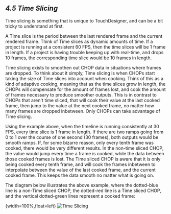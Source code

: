 
## *4.5 Time Slicing*

Time slicing is something that is unique to TouchDesigner, and can be a bit tricky to understand at first. 

A Time slice is the period between the last rendered frame and the current rendered frame. Think of Time slices as dynamic amounts of time. If a project is running at a consistent 60 FPS, then the time slices will be 1 frame in length. If a project is having trouble keeping up with real-time, and drops 10 frames, the corresponding time slice would be 10 frames in length.

Time slicing exists to smoothen out CHOP data in situations where frames are dropped. To think about it simply, Time slicing is when CHOPs start taking the size of Time slices into account when cooking. Think of this as a kind of adaptive cooking, meaning that as the time slices grow in length, the CHOPs will compensate for the amount of frames lost, and cook the amount of frames necessary to produce smoother outputs. This is in contrast to CHOPs that aren't time sliced, that will cook their value at the last cooked frame, then jump to the value at the next cooked frame, no matter how many frames are dropped inbetween. Only CHOPs can take advantage of Time slicing.

Using the example above, when the timeline is running consistently at 30 FPS, every time slice is 1 frame in length. If there are two ramps going from 0 to 1 over the course of one second (30 frames), both outputs would be smooth ramps. If, for some bizarre reason, only every tenth frame was cooked, there would be very different results. In the non-time sliced CHOP, the value would jump every time a frame is cooked, while the data between those cooked frames is lost. The Time sliced CHOP is aware that it is only being cooked every tenth frame, and will cook the frames inbetween to interpolate between the value of the last cooked frame, and the current cooked frame. This keeps the data smooth no matter what is going on. 

The diagram below illustrates the above example, where the dotted-blue line is a non-Time sliced CHOP, the dotted-red line is a Time sliced CHOP, and the vertical dotted-green lines represent a cooked frame: 

{width=100%,float=left}
![Time Slicing](images/4.4/Timeslice.png)

